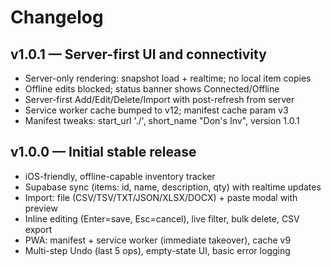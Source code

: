 # Changelog

## v1.0.1 — Server-first UI and connectivity
- Server-only rendering: snapshot load + realtime; no local item copies
- Offline edits blocked; status banner shows Connected/Offline
- Server-first Add/Edit/Delete/Import with post-refresh from server
- Service worker cache bumped to v12; manifest cache param v3
- Manifest tweaks: start_url './', short_name "Don's Inv", version 1.0.1

## v1.0.0 — Initial stable release
- iOS-friendly, offline-capable inventory tracker
- Supabase sync (items: id, name, description, qty) with realtime updates
- Import: file (CSV/TSV/TXT/JSON/XLSX/DOCX) + paste modal with preview
- Inline editing (Enter=save, Esc=cancel), live filter, bulk delete, CSV export
- PWA: manifest + service worker (immediate takeover), cache v9
- Multi-step Undo (last 5 ops), empty-state UI, basic error logging
